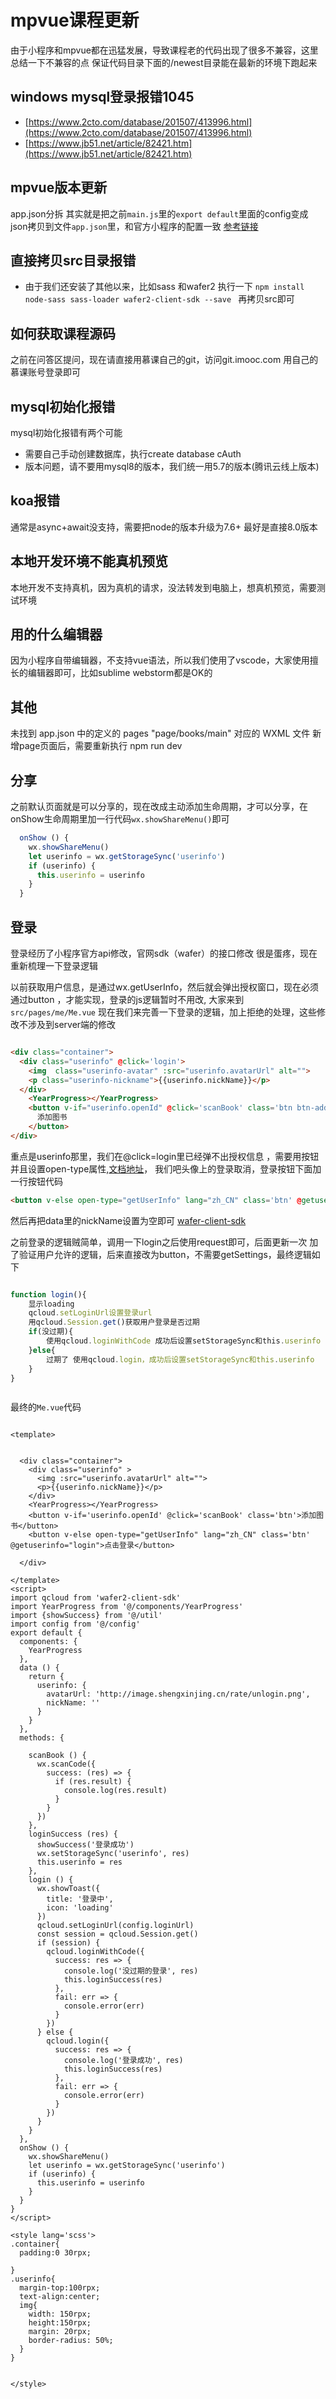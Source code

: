 # mpvue课程更新


由于小程序和mpvue都在迅猛发展，导致课程老的代码出现了很多不兼容，这里总结一下不兼容的点  保证代码目录下面的/newest目录能在最新的环境下跑起来

## windows mysql登录报错1045

* [https://www.2cto.com/database/201507/413996.html](https://www.2cto.com/database/201507/413996.html)
* [https://www.jb51.net/article/82421.htm](https://www.jb51.net/article/82421.htm)

##  mpvue版本更新

app.json分拆 其实就是把之前`main.js`里的`export default`里面的config变成json拷贝到文件`app.json`里，和官方小程序的配置一致 [参考链接](https://developers.weixin.qq.com/miniprogram/dev/quickstart/basic/file.html#json-%E9%85%8D%E7%BD%AE)

## 直接拷贝src目录报错

* 由于我们还安装了其他以来，比如sass 和wafer2 执行一下 `npm install node-sass sass-loader wafer2-client-sdk --save ` 再拷贝src即可

## 如何获取课程源码
之前在问答区提问，现在请直接用慕课自己的git，访问git.imooc.com 用自己的慕课账号登录即可


## mysql初始化报错

mysql初始化报错有两个可能

* 需要自己手动创建数据库，执行create database cAuth
* 版本问题，请不要用mysql8的版本，我们统一用5.7的版本(腾讯云线上版本)

## koa报错

通常是async+await没支持，需要把node的版本升级为7.6+ 最好是直接8.0版本

## 本地开发环境不能真机预览

本地开发不支持真机，因为真机的请求，没法转发到电脑上，想真机预览，需要测试环境

## 用的什么编辑器
因为小程序自带编辑器，不支持vue语法，所以我们使用了vscode，大家使用擅长的编辑器即可，比如sublime webstorm都是OK的

## 其他

未找到 app.json 中的定义的 pages "page/books/main" 对应的 WXML 文件
新增page页面后，需要重新执行 npm run dev






## 分享
之前默认页面就是可以分享的，现在改成主动添加生命周期，才可以分享，在onShow生命周期里加一行代码`wx.showShareMenu()`即可

``` js
  onShow () {
    wx.showShareMenu()
    let userinfo = wx.getStorageSync('userinfo')
    if (userinfo) {
      this.userinfo = userinfo
    }
  }
```


## 登录
登录经历了小程序官方api修改，官网sdk（wafer）的接口修改 很是蛋疼，现在重新梳理一下登录逻辑

以前获取用户信息，是通过wx.getUserInfo，然后就会弹出授权窗口，现在必须通过button ，才能实现，登录的js逻辑暂时不用改, 大家来到`src/pages/me/Me.vue` 现在我们来完善一下登录的逻辑，加上拒绝的处理，这些修改不涉及到server端的修改

``` html

<div class="container">
  <div class="userinfo" @click='login'>
    <img  class="userinfo-avatar" :src="userinfo.avatarUrl" alt="">
    <p class="userinfo-nickname">{{userinfo.nickName}}</p>
  </div>
    <YearProgress></YearProgress>
    <button v-if="userinfo.openId" @click='scanBook' class='btn btn-addbook' >
      添加图书
    </button>
</div>

```
重点是userinfo那里，我们在@click=login里已经弹不出授权信息 ，需要用按钮 并且设置open-type属性,[文档地址](https://developers.weixin.qq.com/miniprogram/dev/api/open.html#wxgetuserinfoobject)，
我们吧头像上的登录取消，登录按钮下面加一行按钮代码

``` html
<button v-else open-type="getUserInfo" lang="zh_CN" class='btn' @getuserinfo="login">点击登录</button>
```

然后再把data里的nickName设置为空即可
[wafer-client-sdk](https://github.com/tencentyun/wafer2-client-sdk)

之前登录的逻辑贼简单，调用一下login之后使用request即可，后面更新一次 加了验证用户允许的逻辑，后来直接改为button，不需要getSettings，最终逻辑如下
``` js

function login(){
    显示loading
    qcloud.setLoginUrl设置登录url
    用qcloud.Session.get()获取用户登录是否过期
    if(没过期){
        使用qcloud.loginWithCode 成功后设置setStorageSync和this.userinfo
    }else{
        过期了 使用qcloud.login，成功后设置setStorageSync和this.userinfo
    }
}



```

最终的`Me.vue`代码

``` vue

<template>


  <div class="container">
    <div class="userinfo" >
      <img :src="userinfo.avatarUrl" alt="">
      <p>{{userinfo.nickName}}</p>
    </div>
    <YearProgress></YearProgress>
    <button v-if='userinfo.openId' @click='scanBook' class='btn'>添加图书</button>
    <button v-else open-type="getUserInfo" lang="zh_CN" class='btn' @getuserinfo="login">点击登录</button>

  </div>

</template>
<script>
import qcloud from 'wafer2-client-sdk'
import YearProgress from '@/components/YearProgress'
import {showSuccess} from '@/util'
import config from '@/config'
export default {
  components: {
    YearProgress
  },
  data () {
    return {
      userinfo: {
        avatarUrl: 'http://image.shengxinjing.cn/rate/unlogin.png',
        nickName: ''
      }
    }
  },
  methods: {

    scanBook () {
      wx.scanCode({
        success: (res) => {
          if (res.result) {
            console.log(res.result)
          }
        }
      })
    },
    loginSuccess (res) {
      showSuccess('登录成功')
      wx.setStorageSync('userinfo', res)
      this.userinfo = res
    },
    login () {
      wx.showToast({
        title: '登录中',
        icon: 'loading'
      })
      qcloud.setLoginUrl(config.loginUrl)
      const session = qcloud.Session.get()
      if (session) {
        qcloud.loginWithCode({
          success: res => {
            console.log('没过期的登录', res)
            this.loginSuccess(res)
          },
          fail: err => {
            console.error(err)
          }
        })
      } else {
        qcloud.login({
          success: res => {
            console.log('登录成功', res)
            this.loginSuccess(res)
          },
          fail: err => {
            console.error(err)
          }
        })
      }
    }
  },
  onShow () {
    wx.showShareMenu()
    let userinfo = wx.getStorageSync('userinfo')
    if (userinfo) {
      this.userinfo = userinfo
    }
  }
}
</script>

<style lang='scss'>
.container{
  padding:0 30rpx;

}  
.userinfo{
  margin-top:100rpx;
  text-align:center;
  img{
    width: 150rpx;
    height:150rpx;
    margin: 20rpx;
    border-radius: 50%;
  }
}


</style>


```

 






